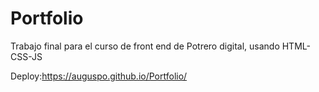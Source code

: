 # Portfolio

Trabajo final para el curso de front end de Potrero digital, usando HTML-CSS-JS

Deploy:https://auguspo.github.io/Portfolio/
